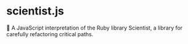 # scientist.js
:microscope: A JavaScript interpretation of the Ruby library Scientist, a library for carefully refactoring critical paths.
